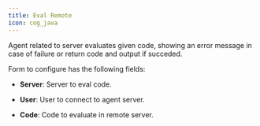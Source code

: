 ```yaml
---
title: Eval Remote
icon: cog_java
---
```


Agent related to server evaluates given code, showing an error message in
case of failure or return code and output if succeded.

Form to configure has the following fields:

- **Server**: Server to eval code.

- **User**: User to connect to agent server.

- **Code**: Code to evaluate in remote server.

